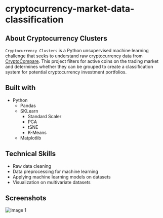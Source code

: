 # cryptocurrency-market-data-classification
## About Cryptocurrency Clusters

`Cryptocurrency Clusters` is a Python unsupervised machine learning challenge that seeks to understand raw cryptocurrency data from [CryptoCompare](https://www.cryptocompare.com/coins/list/all/USD/1). This project filters for active coins on the trading market and determines whether they can be grouped to create a classification system for potential cryptocurrency investment portfolios.

## Built with
- Python
    - Pandas
    - SKLearn
        - Standard Scaler
        - PCA
        - tSNE
        - K-Means
    - Matplotlib

## Technical Skills
- Raw data cleaning
- Data preprocessing for machine learning
- Applying machine learning models on datasets
- Visualization on multivariate datasets

## Screenshots
![Image 1](https://user-images.githubusercontent.com/74934154/154568282-918eeb54-d9e3-4470-a995-40fa40732f61.png)